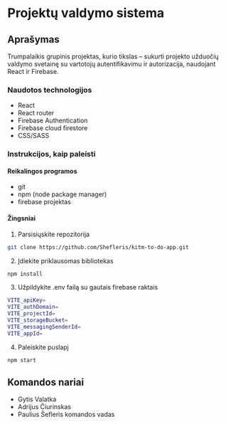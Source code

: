 # Projektų valdymo sistema

## Aprašymas

Trumpalaikis grupinis projektas, kurio tikslas – sukurti projekto užduočių valdymo svetainę su vartotojų autentifikavimu ir autorizacija, naudojant React ir Firebase.

### Naudotos technologijos

- React
- React router
- Firebase Authentication
- Firebase cloud firestore
- CSS/SASS

### Instrukcijos, kaip paleisti

#### Reikalingos programos

- git
- npm (node package manager)
- firebase projektas

#### Žingsniai

1. Parsisiųskite repozitorija

```bash
git clone https://github.com/Shefleris/kitm-to-do-app.git
```

2. Įdiekite priklausomas bibliotekas

```bash
npm install
```

3. Užpildykite .env failą su gautais firebase raktais

```bash
VITE_apiKey=
VITE_authDomain=
VITE_projectId=
VITE_storageBucket=
VITE_messagingSenderId=
VITE_appId=
```

4. Paleiskite puslapį

```bash
npm start
```

## Komandos nariai

- Gytis Valatka
- Adrijus Čiurinskas
- Paulius Šefleris komandos vadas
